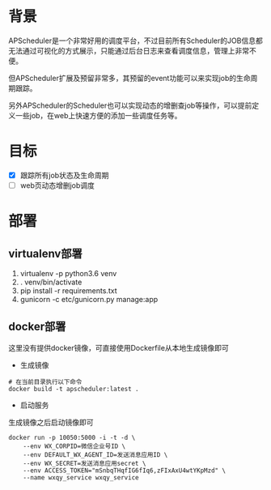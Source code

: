 # 背景
APScheduler是一个非常好用的调度平台，不过目前所有Scheduler的JOB信息都无法通过可视化的方式展示，只能通过后台日志来查看调度信息，管理上非常不便。

但APScheduler扩展及预留非常多，其预留的event功能可以来实现job的生命周期跟踪。

另外APScheduler的Scheduler也可以实现动态的增删查job等操作，可以提前定义一些job，在web上快速方便的添加一些调度任务等。

# 目标
- [x] 跟踪所有job状态及生命周期
- [ ] web页动态增删job调度

# 部署
## virtualenv部署

1. virtualenv -p python3.6 venv
2. . venv/bin/activate
3. pip install -r requirements.txt
4. gunicorn -c etc/gunicorn.py manage:app

## docker部署
这里没有提供docker镜像，可直接使用Dockerfile从本地生成镜像即可
- 生成镜像
```shell
# 在当前目录执行以下命令
docker build -t apscheduler:latest .
```
- 启动服务

生成镜像之后启动镜像即可
```shell
docker run -p 10050:5000 -i -t -d \
    --env WX_CORPID=微信企业号ID \
    --env DEFAULT_WX_AGENT_ID=发送消息应用ID \
    --env WX_SECRET=发送消息应用secret \
    --env ACCESS_TOKEN="mSnbqTHqfIG6fIq6,zFIxAxU4wtYKpMzd" \
    --name wxqy_service wxqy_service
```